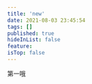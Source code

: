 ```yaml
---
title: 'new'
date: 2021-08-03 23:45:54
tags: []
published: true
hideInList: false
feature: 
isTop: false
---
```

第一哦